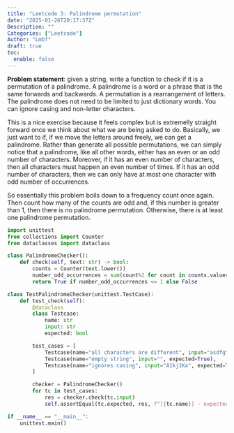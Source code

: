 ```yaml
---
title: "Leetcode 3: Palindrome permutation"
date: "2025-01-26T20:17:37Z"
Description: ""
Categories: ["Leetcode"]
Author: "Lmbf"
draft: true
toc:
  enable: false
---
```


**Problem statement**: given a string, write a function to check if it is a permutation of a palindrome. A palindrome is a word or a phrase that is the same forwards and backwards. A permutation is a rearrangement of letters. The palindrome does not need to be limited to just dictionary words. You can ignore casing and non-letter characters.

This is a nice exercise because it feels complex but is extremelly straight forward once we think about what we are being asked to do. Basically, we just want to if, if we move the letters around freely, we can get a palindrome. Rather than generate all possible permutations, we can simply notice that a palindrome, like all other words, either has an even or an odd number of characters. Moreover, if it has an even number of characters, then all characters must happen an even number of times. If it has an odd number of characters, then we can only have at most one character with odd number of occurrences.

So essentially this problem boils down to a frequency count once again. Then count how many of the counts are odd and, if this number is greater than 1, then there is no palindrome permutation. Otherwise, there is at least one palindrome permutation.

```python
import unittest
from collections import Counter
from dataclasses import dataclass

class PalindromeChecker():
    def check(self, text: str) -> bool:
        counts = Counter(text.lower())
        number_odd_occurrences = sum(count%2 for count in counts.values())
        return True if number_odd_occurrences <= 1 else False

class TestPalindromeChecker(unittest.TestCase):
    def test_check(self):
        @dataclass
        class Testcase:
            name: str
            input: str
            expected: bool

        test_cases = [
            Testcase(name="all characters are different", input="asdfg", expected=False),
            Testcase(name="empty string", input="", expected=True),
            Testcase(name="ignores casing", input="A1kj1Ka", expected=True),
        ]

        checker = PalindromeChecker()
        for tc in test_cases:
            res = checker.check(tc.input)
            self.assertEqual(tc.expected, res, f"[{tc.name}] - expected {tc.expected}, but got {res}")

if __name__ == "__main__":
    unittest.main()
```